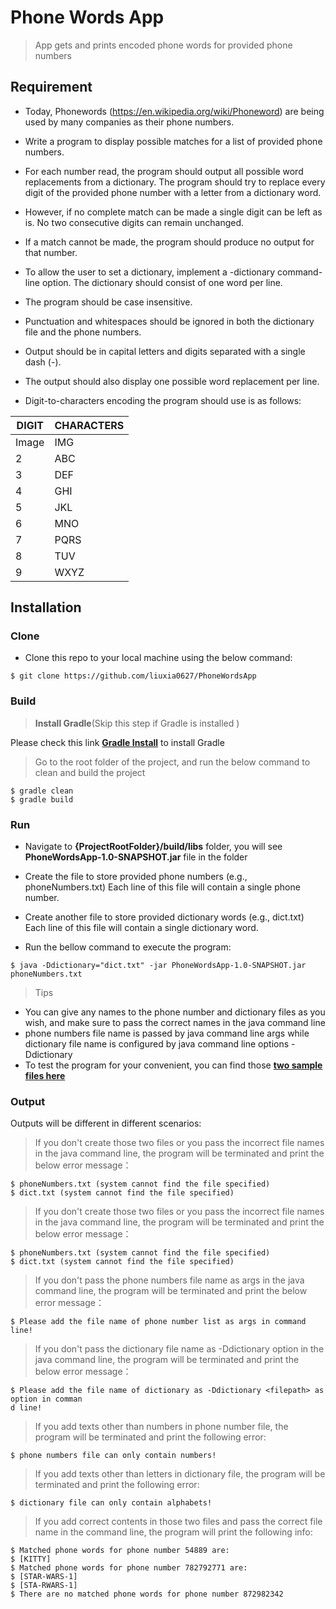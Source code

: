 # Phone Words App
> App gets and prints encoded phone words for provided phone numbers
## Requirement
- Today, Phonewords (https://en.wikipedia.org/wiki/Phoneword) are being used by
many companies as their phone numbers.
- Write a program to display possible matches for a list of provided phone numbers.
- For each number read, the program should output all possible word replacements
from a dictionary. The program should try to replace every digit of the provided
phone number with a letter from a dictionary word.
- However, if no complete match can be made a single digit can be left as is.
No two consecutive digits can remain unchanged.
- If a match cannot be made, the program should produce no output for that number.

- To allow the user to set a dictionary, implement a -dictionary command-line option.
The dictionary should consist of one word per line.
- The program should be case insensitive.
- Punctuation and whitespaces should be ignored in both the dictionary file and the
phone numbers.
- Output should be in capital letters and digits separated with a single dash (-).
- The output should also display one possible word replacement per line.
- Digit-to-characters encoding the program should use is as follows:

DIGIT | CHARACTERS |
----------------- | ----------- |
Image | IMG | 
2 | ABC | 
3 | DEF | 
4 | GHI | 
5 | JKL | 
6 | MNO | 
7 | PQRS | 
8 | TUV | 
9 | WXYZ | 
## Installation
### Clone

- Clone this repo to your local machine using the below command:

```shell
$ git clone https://github.com/liuxia0627/PhoneWordsApp
```

### Build

> **Install Gradle**(Skip this step if Gradle is installed )

Please check this link <a href="https://gradle.org/install/" target="_blank">**Gradle Install**</a> to install Gradle

> Go to the root folder of the project, and run the below command to clean and build the project

```shell
$ gradle clean
$ gradle build
```

### Run

- Navigate to **{ProjectRootFolder}/build/libs** folder, you will see **PhoneWordsApp-1.0-SNAPSHOT.jar** file in the folder

- Create the file to store provided phone numbers (e.g., phoneNumbers.txt) Each line of this file will contain a single phone number.

- Create another file to store provided dictionary words (e.g., dict.txt) Each line of this file will contain a single dictionary word.

- Run the bellow command to execute the program:

```shell
$ java -Ddictionary="dict.txt" -jar PhoneWordsApp-1.0-SNAPSHOT.jar phoneNumbers.txt
```
> Tips

- You can give any names to the phone number and dictionary files as you wish, and make sure to pass the correct names in the java command line
- phone numbers file name is passed by java command line args while dictionary file name is configured by java command line options -Ddictionary
- To test the program for your convenient, you can find those <a href="https://github.com/liuxia0627/PhoneWordsAppSampleFiles" target="_blank">**two sample files here**</a> 

### Output
Outputs will be different in different scenarios:

> If you don't create those two files or you pass the incorrect file names in the java command line, the program will be terminated and print the below error message：

```shell
$ phoneNumbers.txt (system cannot find the file specified)
$ dict.txt (system cannot find the file specified)

```

> If you don't create those two files or you pass the incorrect file names in the java command line, the program will be terminated and print the below error message：

```shell
$ phoneNumbers.txt (system cannot find the file specified)
$ dict.txt (system cannot find the file specified)

```

> If you don't pass the phone numbers file name as args in the java command line, the program will be terminated and print the below error message：

```shell
$ Please add the file name of phone number list as args in command line!

```

> If you don't pass the dictionary file name as -Ddictionary option in the java command line, the program will be terminated and print the below error message：

```shell
$ Please add the file name of dictionary as -Ddictionary <filepath> as option in comman
d line!

```

>If you add texts other than numbers in phone number file, the program will be terminated and print the following error:

```shell
$ phone numbers file can only contain numbers!

```

>If you add texts other than letters in dictionary file, the program will be terminated and print the following error:

```shell
$ dictionary file can only contain alphabets!

```

>If you add correct contents in those two files and pass the correct file name in the command line, the program will print the following info:

```shell
$ Matched phone words for phone number 54889 are:
$ [KITTY]
$ Matched phone words for phone number 782792771 are:
$ [STAR-WARS-1]
$ [STA-RWARS-1]
$ There are no matched phone words for phone number 872982342

```




